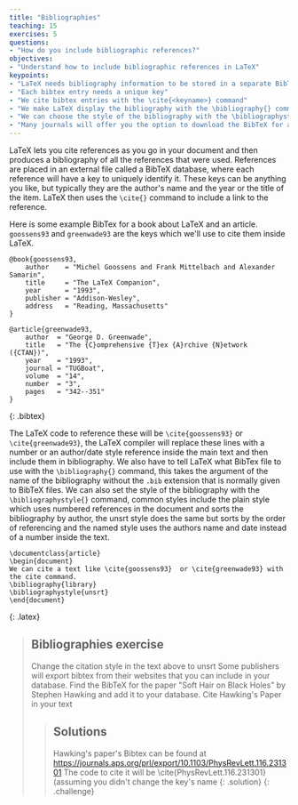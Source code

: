 ```yaml
---
title: "Bibliographies"
teaching: 15
exercises: 5
questions:
- "How do you include bibliographic references?"
objectives:
- "Understand how to include bibliographic references in LaTeX"
keypoints:
- "LaTeX needs bibliography information to be stored in a separate BibTeX database."
- "Each bibtex entry needs a unique key"
- "We cite bibtex entries with the \cite{<keyname>} command"
- "We make LaTeX display the bibliography with the \bibliography{} command, this also specifies the name of the bibtex database"
- "We can choose the style of the bibliography with the \bibliographystyle{} command. Common ones are unsrt, plain or named"
- "Many journals will offer you the option to download the BibTeX for a paper"
---
```


LaTeX lets you cite references as you go in your document and then produces a bibliography of all the references that were used. References are placed in an external file called a BibTeX database, where each reference will have a key to uniquely identify it. These keys can be anything you like, but typically they are the author's name and the year or the title of the item. LaTeX then uses the `\cite{}` command to include a link to the reference.

Here is some example BibTex for a book about LaTeX and an article. `goossens93` and `greenwade93` are the keys which we'll use to cite them inside LaTeX.

~~~
@book{goossens93,
    author    = "Michel Goossens and Frank Mittelbach and Alexander Samarin",
    title     = "The LaTeX Companion",
    year      = "1993",
    publisher = "Addison-Wesley",
    address   = "Reading, Massachusetts"
}

@article{greenwade93,
    author  = "George D. Greenwade",
    title   = "The {C}omprehensive {T}ex {A}rchive {N}etwork ({CTAN})",
    year    = "1993",
    journal = "TUGBoat",
    volume  = "14",
    number  = "3",
    pages   = "342--351"
}
~~~
{: .bibtex}

The LaTeX code to reference these will be `\cite{goossens93}` or `\cite{greenwade93}`, the LaTeX compiler will replace these lines with a number or an author/date style reference inside the main text and then include them in bibliography. We also have to tell LaTeX what BibTex file to use with the `\bibliography{}` command, this takes the argument of the name of the bibliography without the `.bib` extension that is normally given to BibTeX files. We can also set the style of the bibliography with the `\bibliographystyle{}` command, common styles include the plain style which uses numbered references in the document and sorts the bibliography by author, the unsrt style does the same but sorts by the order of referencing and the named style uses the authors name and date instead of a number inside the text.

~~~
\documentclass{article}
\begin{document}
We can cite a text like \cite{goossens93}  or \cite{greenwade93} with the cite command.
\bibliography{library}
\bibliographystyle{unsrt}
\end{document}
~~~
{: .latex}


> ## Bibliographies exercise
> Change the citation style in the text above to unsrt
> Some publishers will export bibtex from their websites that you can include in your database. Find the BibTeX for the paper "Soft Hair on Black Holes" by Stephen Hawking and add it to your database.
> Cite Hawking's Paper in your text
> > ## Solutions
> > Hawking's paper's Bibtex can be found at https://journals.aps.org/prl/export/10.1103/PhysRevLett.116.231301
> > The code to cite it will be \cite{PhysRevLett.116.231301} (assuming you didn't change the key's name
> {: .solution}
{: .challenge}



